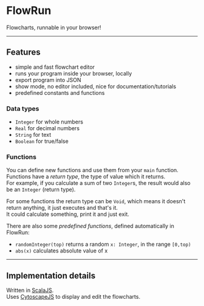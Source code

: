 # FlowRun

Flowcharts, runnable in your browser!

---
## Features
- simple and fast flowchart editor
- runs your program inside your browser, locally
- export program into JSON
- show mode, no editor included, nice for documentation/tutorials
- predefined constants and functions

### Data types
- `Integer` for whole numbers
- `Real` for decimal numbers
- `String` for text
- `Boolean` for true/false

### Functions
You can define new functions and use them from your `main` function.  
Functions have a *return type*, the type of value which it returns.  
For example, if you calculate a sum of two `Integer`s, the result would also be an `Integer` (return type).


For some functions the return type can be `Void`, which means it doesn't return anything, it just executes and that's it.  
It could calculate something, print it and just exit.

There are also some *predefined functions*, defined automatically in FlowRun:
- `randomInteger(top)` returns a random `x: Integer`, in the range `[0,top)`
- `abs(x)` calculates absolute value of x

---
## Implementation details
Written in [ScalaJS](https://www.scala-js.org/).  
Uses [CytoscapeJS](https://js.cytoscape.org/) to display and edit the flowcharts.
